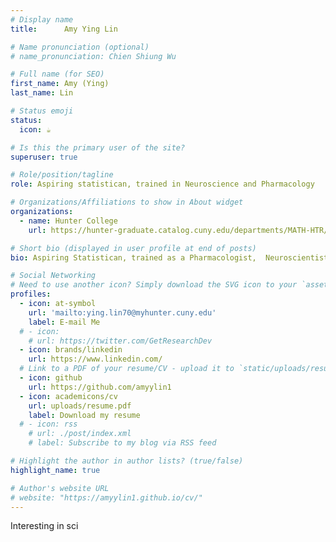 ```yaml
---
# Display name
title:      Amy Ying Lin 

# Name pronunciation (optional)
# name_pronunciation: Chien Shiung Wu

# Full name (for SEO)
first_name: Amy (Ying)
last_name: Lin 

# Status emoji
status:
  icon: ☕️

# Is this the primary user of the site?
superuser: true

# Role/position/tagline
role: Aspiring statistican, trained in Neuroscience and Pharmacology

# Organizations/Affiliations to show in About widget
organizations:
  - name: Hunter College      
    url: https://hunter-graduate.catalog.cuny.edu/departments/MATH-HTR/overview

# Short bio (displayed in user profile at end of posts)
bio: Aspiring Statistican, trained as a Pharmacologist,  Neuroscientist

# Social Networking
# Need to use another icon? Simply download the SVG icon to your `assets/media/icons/` folder.
profiles:
  - icon: at-symbol
    url: 'mailto:ying.lin70@myhunter.cuny.edu'
    label: E-mail Me
  # - icon: 
    # url: https://twitter.com/GetResearchDev
  - icon: brands/linkedin
    url: https://www.linkedin.com/
  # Link to a PDF of your resume/CV - upload it to `static/uploads/resume.pdf`
  - icon: github
    url: https://github.com/amyylin1
  - icon: academicons/cv
    url: uploads/resume.pdf
    label: Download my resume
  # - icon: rss
    # url: ./post/index.xml
    # label: Subscribe to my blog via RSS feed

# Highlight the author in author lists? (true/false)
highlight_name: true

# Author's website URL
# website: "https://amyylin1.github.io/cv/"
---
```


Interesting in sci
